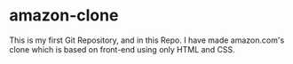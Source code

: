 # amazon-clone
This is my first Git Repository, and in this Repo. I have made amazon.com's clone which is based on front-end using only HTML and CSS.  
